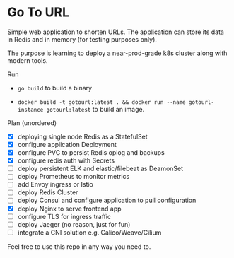 # Go To URL

Simple web application to shorten URLs.
The application can store its data in Redis and in memory (for testing purposes only).

The purpose is learning to deploy a near-prod-grade k8s cluster along with modern tools.

Run 

- `go build` to build a binary

- `docker build -t gotourl:latest . && docker run --name gotourl-instance gotourl:latest` to build an image.

Plan (unordered)

 - [x] deploying single node Redis as a StatefulSet
 - [x] configure application Deployment
 - [x] configure PVC to persist Redis oplog and backups
 - [x] configure redis auth with Secrets
 - [ ] deploy persistent ELK and elastic/filebeat as DeamonSet
 - [ ] deploy Prometheus to monitor metrics
 - [ ] add Envoy ingress or Istio
 - [ ] deploy Redis Cluster
 - [ ] deploy Consul and configure application to pull configuration
 - [x] deploy Nginx to serve frontend app
 - [ ] configure TLS for ingress traffic
 - [ ] deploy Jaeger (no reason, just for fun)
 - [ ] integrate a CNI solution e.g. Calico/Weave/Cilium

Feel free to use this repo in any way you need to.
